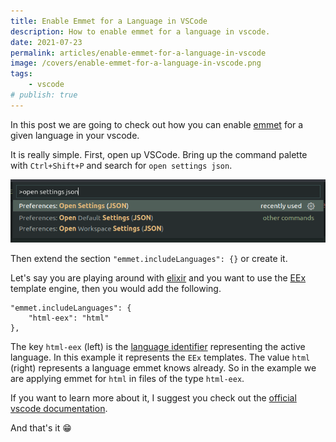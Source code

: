 ```yaml
---
title: Enable Emmet for a Language in VSCode
description: How to enable emmet for a language in vscode.
date: 2021-07-23
permalink: articles/enable-emmet-for-a-language-in-vscode
image: /covers/enable-emmet-for-a-language-in-vscode.png
tags: 
    - vscode
# publish: true
---
```


In this post we are going to check out how you can enable [emmet](https://emmet.io/) for a given language in your vscode.

<!-- more -->

It is really simple. First, open up VSCode. Bring up the command palette with `Ctrl+Shift+P` and search for `open settings json`.

![open settings json](./command-palette.png)

Then extend the section `"emmet.includeLanguages": {}` or create it.

Let's say you are playing around with [elixir](https://elixir-lang.org/) and you want to use the [EEx](https://hexdocs.pm/eex/EEx.html) template engine, then you would add the following.

```josn
"emmet.includeLanguages": {
    "html-eex": "html"
},
```

The key `html-eex` (left) is the [language identifier](https://code.visualstudio.com/docs/languages/identifiers) representing the active language. In this example it represents the `EEx` templates. The value `html` (right) represents a language emmet knows already. So in the example we are applying emmet for `html` in files of the type `html-eex`.

If you want to learn more about it, I suggest you check out the [official vscode documentation](https://code.visualstudio.com/docs/editor/emmet#_emmet-abbreviations-in-other-file-types).

And that's it 😁